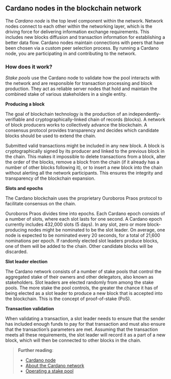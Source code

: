 ## Cardano nodes in the blockchain network

The *Cardano node* is the top level component within the network. Network nodes connect to each other within the networking layer, which is the driving force for delivering information exchange requirements. This includes new blocks diffusion and transaction information for establishing a better data flow. Cardano nodes maintain connections with peers that have been chosen via a custom peer selection process. By running a Cardano node, you are participating in and contributing to the network.

### How does it work?

*Stake pools* use the Cardano node to validate how the pool interacts with the network and are responsible for transaction processing and block production. They act as reliable server nodes that hold and maintain the combined stake of various stakeholders in a single entity.

**Producing a block**

The goal of blockchain technology is the production of an independently-verifiable and cryptographically-linked chain of records (blocks). A network of block producers works to collectively advance the blockchain. A consensus protocol provides transparency and decides which candidate blocks should be used to extend the chain.

Submitted valid transactions might be included in any new block. A block is cryptographically signed by its producer and linked to the previous block in the chain. This makes it impossible to delete transactions from a block, alter the order of the blocks, remove a block from the chain (if it already has a number of other blocks following it), or to insert a new block into the chain without alerting all the network participants. This ensures the integrity and transparency of the blockchain expansion.

**Slots and epochs**

The Cardano blockchain uses the proprietary Ouroboros Praos protocol to facilitate consensus on the chain.

Ouroboros Praos divides time into epochs. Each Cardano epoch consists of a number of slots, where each slot lasts for one second. A Cardano epoch currently includes 432,000 slots (5 days). In any slot, zero or more block-producing nodes might be nominated to be the slot leader. On average, one node is expected to be nominated every 20 seconds, for a total of 21,600 nominations per epoch. If randomly elected slot leaders produce blocks, one of them will be added to the chain. Other candidate blocks will be discarded.

**Slot leader election**

The Cardano network consists of a number of stake pools that control the aggregated stake of their owners and other delegators, also known as stakeholders. Slot leaders are elected randomly from among the stake pools. The more stake the pool controls, the greater the chance it has of being elected as a slot leader to produce a new block that is accepted into the blockchain. This is the concept of proof-of-stake (PoS).

**Transaction validation**

When validating a transaction, a slot leader needs to ensure that the sender has included enough funds to pay for that transaction and must also ensure that the transaction’s parameters are met. Assuming that the transaction meets all these requirements, the slot leader will record it as a part of a new block, which will then be connected to other blocks in the chain.

> **Further reading**:
> -   [Cardano node](https://docs.cardano.org/en/latest/explore-cardano/what-is-a-cardano-node.html)
> -   [About the Cardano network](https://docs.cardano.org/en/latest/explore-cardano/cardano-network.html)
> -   [Operating a stake pool](https://docs.cardano.org/en/latest/getting-started/stake-pool-operators/index.html)
